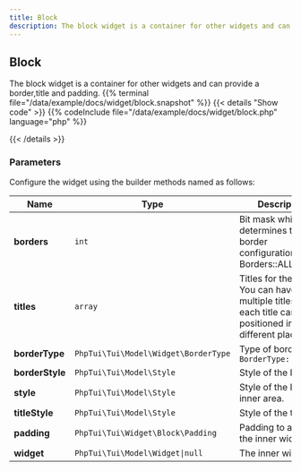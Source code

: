 ```yaml
---
title: Block
description: The block widget is a container for other widgets and can provide a border,title and padding.
---
```

## Block

The block widget is a container for other widgets and can provide a border,title and padding.
{{% terminal file="/data/example/docs/widget/block.snapshot" %}}
{{< details "Show code"  >}}
{{% codeInclude file="/data/example/docs/widget/block.php" language="php" %}}

{{< /details >}}
### Parameters

Configure the widget using the builder methods named as follows:

| Name | Type | Description |
| --- | --- | --- |
| **borders** | `int` | Bit mask which determines the border configuration, e.g. Borders::ALL |
| **titles** | `array` | Titles for the block. You can have multiple titles and each title canbe positioned in a different place. |
| **borderType** | `PhpTui\Tui\Model\Widget\BorderType` | Type of border, e.g. `BorderType::Rounded` |
| **borderStyle** | `PhpTui\Tui\Model\Style` | Style of the border. |
| **style** | `PhpTui\Tui\Model\Style` | Style of the block's inner area. |
| **titleStyle** | `PhpTui\Tui\Model\Style` | Style of the titles. |
| **padding** | `PhpTui\Tui\Widget\Block\Padding` | Padding to apply to the inner widget. |
| **widget** | `PhpTui\Tui\Model\Widget\|null` | The inner widget. |